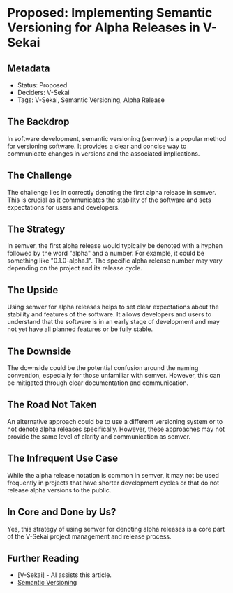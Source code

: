 # Proposed: Implementing Semantic Versioning for Alpha Releases in V-Sekai

## Metadata

- Status: Proposed <!-- Draft | Proposed | Rejected | Accepted | Deprecated | Superseded by -->
- Deciders: V-Sekai
- Tags: V-Sekai, Semantic Versioning, Alpha Release

## The Backdrop

In software development, semantic versioning (semver) is a popular method for versioning software. It provides a clear and concise way to communicate changes in versions and the associated implications.

## The Challenge

The challenge lies in correctly denoting the first alpha release in semver. This is crucial as it communicates the stability of the software and sets expectations for users and developers.

## The Strategy

In semver, the first alpha release would typically be denoted with a hyphen followed by the word "alpha" and a number. For example, it could be something like "0.1.0-alpha.1". The specific alpha release number may vary depending on the project and its release cycle.

## The Upside

Using semver for alpha releases helps to set clear expectations about the stability and features of the software. It allows developers and users to understand that the software is in an early stage of development and may not yet have all planned features or be fully stable.

## The Downside

The downside could be the potential confusion around the naming convention, especially for those unfamiliar with semver. However, this can be mitigated through clear documentation and communication.

## The Road Not Taken

An alternative approach could be to use a different versioning system or to not denote alpha releases specifically. However, these approaches may not provide the same level of clarity and communication as semver.

## The Infrequent Use Case

While the alpha release notation is common in semver, it may not be used frequently in projects that have shorter development cycles or that do not release alpha versions to the public.

## In Core and Done by Us?

Yes, this strategy of using semver for denoting alpha releases is a core part of the V-Sekai project management and release process.

## Further Reading

- [V-Sekai] - AI assists this article.
- [Semantic Versioning](https://semver.org/)
